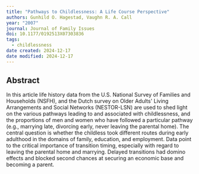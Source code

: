 ```yaml
---
title: "Pathways to Childlessness: A Life Course Perspective"
authors: Gunhild O. Hagestad, Vaughn R. A. Call
year: "2007"
journal: Journal of Family Issues
doi: 10.1177/0192513X07303836
tags:
  - childlessness
date created: 2024-12-17
date modified: 2024-12-17
---
```


## Abstract

In this article life history data from the U.S. National Survey of Families and Households (NSFH), and the Dutch survey on Older Adults' Living Arrangements and Social Networks (NESTOR-LSN) are used to shed light on the various pathways leading to and associated with childlessness, and the proportions of men and women who have followed a particular pathway (e.g., marrying late, divorcing early, never leaving the parental home). The central question is whether the childless took different routes during early adulthood in the domains of family, education, and employment. Data point to the critical importance of transition timing, especially with regard to leaving the parental home and marrying. Delayed transitions had domino effects and blocked second chances at securing an economic base and becoming a parent.
